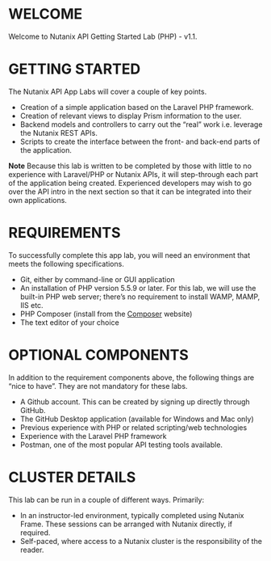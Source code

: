 # WELCOME
Welcome to Nutanix API Getting Started Lab (PHP) - v1.1.

# GETTING STARTED
The Nutanix API App Labs will cover a couple of key points.
* Creation of a simple application based on the Laravel PHP framework.
* Creation of relevant views to display Prism information to the user.
* Backend models and controllers to carry out the “real” work i.e. leverage the Nutanix REST APIs.
* Scripts to create the interface between the front- and back-end parts of the application.

**Note**
Because this lab is written to be completed by those with little to no experience with Laravel/PHP or Nutanix APIs, it will step-through each part of the application being created. Experienced developers may wish to go over the API intro in the next section so that it can be integrated into their own applications.

# REQUIREMENTS
To successfully complete this app lab, you will need an environment that meets the following specifications.

* Git, either by command-line or GUI application
* An installation of PHP version 5.5.9 or later. For this lab, we will use the built-in PHP web server; there’s no requirement to install WAMP, MAMP, IIS etc.
* PHP Composer (install from the [Composer](https://getcomposer.org/doc/00-intro.mdf) website)
* The text editor of your choice

# OPTIONAL COMPONENTS
In addition to the requirement components above, the following things are “nice to have”. They are not mandatory for these labs.
* A Github account. This can be created by signing up directly through GitHub.
* The GitHub Desktop application (available for Windows and Mac only)
* Previous experience with PHP or related scripting/web technologies
* Experience with the Laravel PHP framework
* Postman, one of the most popular API testing tools available.

# CLUSTER DETAILS
This lab can be run in a couple of different ways. Primarily:
* In an instructor-led environment, typically completed using Nutanix Frame. These sessions can be arranged with Nutanix directly, if required.
* Self-paced, where access to a Nutanix cluster is the responsibility of the reader.